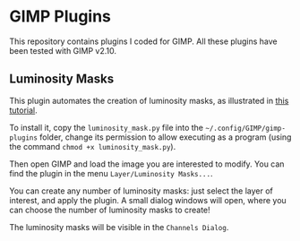 # GIMP Plugins

This repository contains plugins I coded for GIMP.
All these plugins have been tested with GIMP v2.10.

## Luminosity Masks

This plugin automates the creation of luminosity masks, as illustrated in [this tutorial](https://www.gimp.org/tutorials/Luminosity_Masks/).

To install it, copy the `luminosity_mask.py` file into the `~/.config/GIMP/gimp-plugins` folder, change its permission to allow executing as a program (using the command `chmod +x luminosity_mask.py`).

Then open GIMP and load the image you are interested to modify. You can find the plugin in the menu `Layer/Luminosity Masks...`.  

You can create any number of luminosity masks: just select the layer of interest, and apply the plugin. A small dialog windows will open, where you can choose the number of luminosity masks to create!

The luminosity masks will be visible in the `Channels Dialog`.
